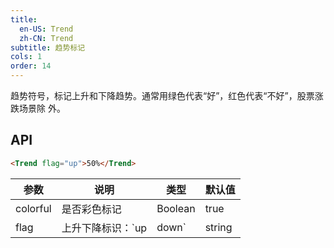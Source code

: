 ```yaml
---
title: 
  en-US: Trend
  zh-CN: Trend
subtitle: 趋势标记
cols: 1
order: 14
---
```


趋势符号，标记上升和下降趋势。通常用绿色代表“好”，红色代表“不好”，股票涨跌场景除
外。

## API

```html
<Trend flag="up">50%</Trend>
```

| 参数     | 说明                    | 类型    | 默认值 |
| -------- | ----------------------- | ------- | ------ |
| colorful | 是否彩色标记            | Boolean | true   |
| flag     | 上升下降标识：`up|down` | string  | -      |
